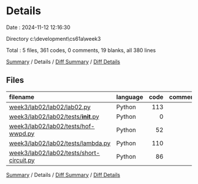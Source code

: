# Details

Date : 2024-11-12 12:16:30

Directory c:\\development\\cs61a\\week3

Total : 5 files,  361 codes, 0 comments, 19 blanks, all 380 lines

[Summary](results.md) / Details / [Diff Summary](diff.md) / [Diff Details](diff-details.md)

## Files
| filename | language | code | comment | blank | total |
| :--- | :--- | ---: | ---: | ---: | ---: |
| [week3/lab02/lab02/lab02.py](/week3/lab02/lab02/lab02.py) | Python | 113 | 0 | 15 | 128 |
| [week3/lab02/lab02/tests/__init__.py](/week3/lab02/lab02/tests/__init__.py) | Python | 0 | 0 | 1 | 1 |
| [week3/lab02/lab02/tests/hof-wwpd.py](/week3/lab02/lab02/tests/hof-wwpd.py) | Python | 52 | 0 | 1 | 53 |
| [week3/lab02/lab02/tests/lambda.py](/week3/lab02/lab02/tests/lambda.py) | Python | 110 | 0 | 1 | 111 |
| [week3/lab02/lab02/tests/short-circuit.py](/week3/lab02/lab02/tests/short-circuit.py) | Python | 86 | 0 | 1 | 87 |

[Summary](results.md) / Details / [Diff Summary](diff.md) / [Diff Details](diff-details.md)